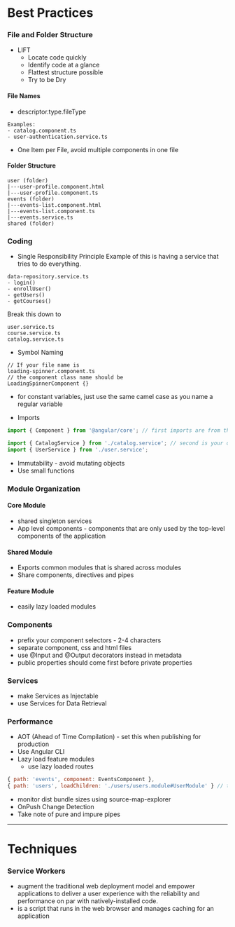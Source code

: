 # Best Practices

### File and Folder Structure
- LIFT
    - Locate code quickly
    - Identify code at a glance
    - Flattest structure possible
    - Try to be Dry
#### File Names
- descriptor.type.fileType
```
Examples:
- catalog.component.ts
- user-authentication.service.ts
```
- One Item per File, avoid multiple components in one file

#### Folder Structure
```
user (folder)
|---user-profile.component.html
|---user-profile.component.ts
events (folder)
|---events-list.component.html
|---events-list.component.ts
|---events.service.ts
shared (folder)
```
### Coding
- Single Responsibility Principle
Example of this is having a service that tries to do everything.
```
data-repository.service.ts
- login()
- enrollUser()
- getUsers()
- getCourses()
```
Break this down to
```
user.service.ts
course.service.ts
catalog.service.ts
```
- Symbol Naming
```
// If your file name is
loading-spinner.component.ts
// the component class name should be
LoadingSpinnerComponent {}
```
- for constant variables, just use the same camel case as you name a regular variable

- Imports
```javascript
import { Component } from '@angular/core'; // first imports are from third party

import { CatalogService } from './catalog.service'; // second is your own classes
import { UserService } from './user.service';
```
- Immutability - avoid mutating objects
- Use small functions

### Module Organization
#### Core Module
- shared singleton services
- App level components - components that are only used by the top-level components of the application
#### Shared Module
- Exports common modules that is shared across modules
- Share components, directives and pipes
#### Feature Module
- easily lazy loaded modules

### Components
- prefix your component selectors - 2-4 characters
- separate component, css and html files
- use @Input and @Output decorators instead in metadata
- public properties should come first before private properties

### Services
- make Services as Injectable
- use Services for Data Retrieval

### Performance
- AOT (Ahead of Time Compilation) - set this when publishing for production
- Use Angular CLI
- Lazy load feature modules
    - use lazy loaded routes
```js
{ path: 'events', component: EventsComponent },
{ path: 'users', loadChildren: './users/users.module#UserModule' } // this lazy loads a User Module
```
- monitor dist bundle sizes using source-map-explorer
- OnPush Change Detection
- Take note of pure and impure pipes

---

# Techniques

### Service Workers
- augment the traditional web deployment model and empower applications to deliver a user experience with the reliability and performance on par with natively-installed code.
- is a script that runs in the web browser and manages caching for an application